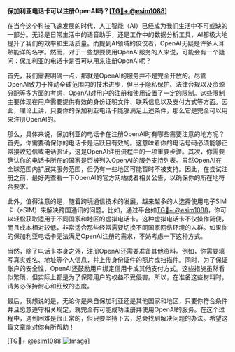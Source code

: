 **保加利亚电话卡可以注册OpenAI吗？[[TG💪+ @esim1088](https://t.me/s/esim1088)]**

在当今这个科技飞速发展的时代，人工智能（AI）已经成为我们生活中不可或缺的一部分。无论是日常生活中的语音助手，还是工作中的数据分析工具，AI都极大地提升了我们的效率和生活质量。而提到AI领域的佼佼者，OpenAI无疑是许多人耳熟能详的名字。然而，对于一些想要使用OpenAI服务的人来说，可能会有一个疑问：保加利亚的电话卡是否可以用来注册OpenAI呢？

首先，我们需要明确一点，那就是OpenAI的服务并不是完全开放的。尽管OpenAI致力于推动全球范围内的技术进步，但出于隐私保护、法律合规以及资源分配等多方面的考虑，OpenAI对用户的注册和使用设置了一定的限制。这些限制主要体现在用户需要提供有效的身份证明文件、联系信息以及支付方式等方面。因此，理论上讲，只要你的保加利亚电话卡能够满足上述条件，那么它是完全可以用来注册OpenAI的。

那么，具体来说，保加利亚的电话卡在注册OpenAI时有哪些需要注意的地方呢？首先，你需要确保你的电话卡是活跃且有效的。这意味着你的电话号码必须能够正常接收短信或电话验证，这是OpenAI注册流程中的一项重要步骤。其次，你需要确认你的电话卡所在的国家是否被列入OpenAI的服务支持列表。虽然OpenAI在全球范围内扩展其服务范围，但仍有一些地区可能暂时不被支持。因此，在尝试注册之前，最好先查看一下OpenAI的官方网站或者相关公告，以确保你的所在地符合要求。

此外，值得注意的是，随着跨境通信技术的发展，越来越多的人选择使用电子SIM卡（eSIM）来解决跨国通讯的问题。比如，通过平台如[TG💪+ @esim1088](https://t.me/s/esim1088)，你可以轻松获取适用于不同国家和地区的虚拟电话卡。这种虚拟电话卡不仅操作简便，而且成本相对较低，非常适合那些经常需要切换不同国家网络环境的人群。如果你的保加利亚电话卡无法满足OpenAI注册的需求，不妨考虑一下这种方式。

当然，除了电话卡本身之外，注册OpenAI还需要准备其他资料。例如，你需要填写真实姓名、地址等个人信息，并上传身份证件的照片或扫描件。同时，为了保证账户的安全性，OpenAI还鼓励用户绑定信用卡或其他支付方式。这些措施虽然看似繁琐，但实际上都是为了保障用户的权益不受侵害。所以，在准备这些材料时，请务必保持耐心和细致的态度。

最后，我想说的是，无论你是来自保加利亚还是其他国家和地区，只要你符合条件并且愿意遵守相关规定，就完全有可能成功注册并使用OpenAI的服务。在这个过程中，遇到困难是很正常的，但只要坚持下去，总会找到解决问题的办法。希望这篇文章能对你有所帮助！

[[TG💪+ @esim1088](https://t.me/s/esim1088) ![Image](https://i.postimg.cc/4NQfJmqS/Snipaste-2025-05-13-00-14-12.png)]